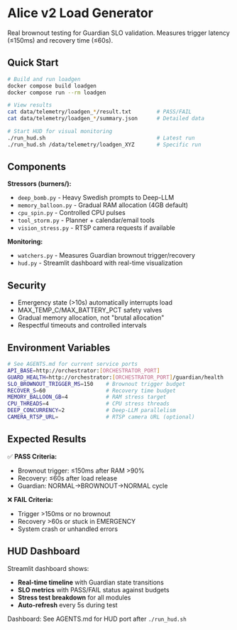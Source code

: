 # Alice v2 Load Generator

Real brownout testing for Guardian SLO validation. Measures trigger latency (≤150ms) and recovery time (≤60s).

## Quick Start

```bash
# Build and run loadgen
docker compose build loadgen  
docker compose run --rm loadgen

# View results
cat data/telemetry/loadgen_*/result.txt        # PASS/FAIL
cat data/telemetry/loadgen_*/summary.json      # Detailed data

# Start HUD for visual monitoring
./run_hud.sh                                   # Latest run
./run_hud.sh /data/telemetry/loadgen_XYZ       # Specific run
```

## Components

**Stressors (burners/):**
- `deep_bomb.py` - Heavy Swedish prompts to Deep-LLM
- `memory_balloon.py` - Gradual RAM allocation (4GB default)
- `cpu_spin.py` - Controlled CPU pulses  
- `tool_storm.py` - Planner + calendar/email tools
- `vision_stress.py` - RTSP camera requests if available

**Monitoring:**
- `watchers.py` - Measures Guardian brownout trigger/recovery
- `hud.py` - Streamlit dashboard with real-time visualization

## Security

- Emergency state (>10s) automatically interrupts load
- MAX_TEMP_C/MAX_BATTERY_PCT safety valves
- Gradual memory allocation, not "brutal allocation"
- Respectful timeouts and controlled intervals

## Environment Variables

```bash
# See AGENTS.md for current service ports
API_BASE=http://orchestrator:[ORCHESTRATOR_PORT]
GUARD_HEALTH=http://orchestrator:[ORCHESTRATOR_PORT]/guardian/health  
SLO_BROWNOUT_TRIGGER_MS=150    # Brownout trigger budget
RECOVER_S=60                   # Recovery time budget
MEMORY_BALLOON_GB=4            # RAM stress target
CPU_THREADS=4                  # CPU stress threads
DEEP_CONCURRENCY=2             # Deep-LLM parallelism
CAMERA_RTSP_URL=               # RTSP camera URL (optional)
```

## Expected Results

✅ **PASS Criteria:**
- Brownout trigger: ≤150ms after RAM >90%
- Recovery: ≤60s after load release  
- Guardian: NORMAL→BROWNOUT→NORMAL cycle

❌ **FAIL Criteria:**
- Trigger >150ms or no brownout
- Recovery >60s or stuck in EMERGENCY
- System crash or unhandled errors

## HUD Dashboard

Streamlit dashboard shows:
- **Real-time timeline** with Guardian state transitions
- **SLO metrics** with PASS/FAIL status against budgets
- **Stress test breakdown** for all modules
- **Auto-refresh** every 5s during test

Dashboard: See AGENTS.md for HUD port after `./run_hud.sh`